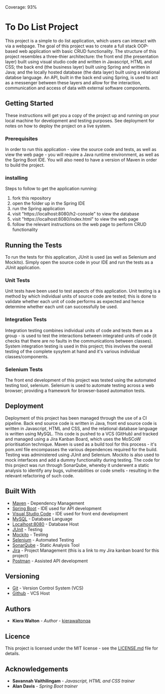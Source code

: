 Coverage: 93%
# To Do List Project

This project is a simple to do list application, which users can interact with via a webpage. The goal of this project was to create a full stack OOP-based web application with basic CRUD functionality. The structure of this project resembles a three-thier architecture: the front end (the presentation layer) built using visual studio code and written in Javascript, HTML and CSS; the back end (the business layer) built using Spring and written in Java; and the locally hosted database (the data layer) built using a relational databse language. An API, built in the back end using Spring, is used to act as a messenger between these layers and allow for the interaction, communication and access of data with external software components.

## Getting Started

These instructions will get you a copy of the project up and running on your local machine for development and testing purposes. See deployment for notes on how to deploy the project on a live system.

### Prerequisites

In order to run this application - view the source code and tests, as well as view the web page - you will require a Java runtime environment, as well as the Spring Boot IDE. You will also need to have a version of Maven in order to build the project.

### installing

Steps to follow to get the application running:
1. fork this repository
2. open the folder up in the Spring IDE
3. run the Spring application
4. visit "https://localhost:8080/h2-console" to view the database
5. visit "https://localhost:8080/index.html" to view the web page
6. follow the relevant instructions on the web page to perform CRUD functionality 

## Running the Tests

To run the tests for this application, JUnit is used (as well as Selenium and Mockito). Simply open the source code in your IDE and run the tests as a JUnit application.

### Unit Tests

Unit tests have been used to test aspects of this application. Unit testing is a method by which individual units of source code are tested; this is done to validate whether each unit of code performs as expected and hence determine whether each unit can successfully be used.

### Integration Tests

Integration testing combines individual units of code and tests them as a group - is used to test the interactions between integrated units of code (it checks that there are no faults in the communications between classes). System integration testing is used in this project; this involves the overall testing of the complete sysytem at hand and it's various individual classes/components.

### Selenium Tests

The front end development of this project was tested using the automated testing tool, selenium. Selenium is used to automate testing across a web browser; providing a framework for browser-based automation tests.

## Deployment

Deployment of this project has been managed through the use of a CI pipeline. Back end source code is written in Java, front end source code is written in Javascript, HTML and CSS, and the relational database language is written using MySQL. This code is pushed to a VCS (GitHub) and tracked and managed using a Jira Kanban Board, which uses the MoSCoW prioritisation technique. Maven is used as a build tool for this process - it's pom.xml file encompasses the various dependences required for the build. Testing was administered using JUnit and Selenium. Mockito is also used to mock interfaces and add a dummy functionality during testing. The code for this project was run through SonarQube, whereby it underwent a static analysis to identify any bugs, vulnerabilities or code smells - resulting in the relevant refactoring of such code.

## Built With

* [Maven](https://maven.apache.org/) - Dependency Management
* [Spring Boot](https://spring.io/projects/spring-boot) - IDE used for API development
* [Visual Studio Code](https://code.visualstudio.com/) - IDE used for front end development
* [MySQL](https://www.mysql.com/) - Database Language
* [Localhost:8080](https://localhost:8080/) - Database Host
* [JUnit](https://junit.org/junit5/) - Testing
* [Mockito](https://site.mockito.org/) - Testing
* [Selenium](https://www.selenium.dev/) - Automated Testing
* [SonarQube](https://www.sonarqube.org/) - Static Analysis Tool
* [Jira](https://team-1607440641058.atlassian.net/plugins/servlet/project-config/IMS/permissions) - Project Management (this is a link to my Jira kanban board for this project)
* [Postman](https://www.postman.com/) - Assisted API development

## Versioning

* [Git](https://git-scm.com/) - Version Control System (VCS)
* [Github](https://github.com/) - VCS Host

## Authors

* **Kiera Walton** - *Author* - [kierawaltonqa](https://github.com/kierawaltonqa)

## Licence

This project is licensed under the MIT license - see the [LICENSE.md](LICENSE.md) file for details.

## Acknowledgements

* **Savannah Vaithilingam** - *Javascript, HTML and CSS trainer* 
* **Alan Davis** - *Spring Boot trainer*
